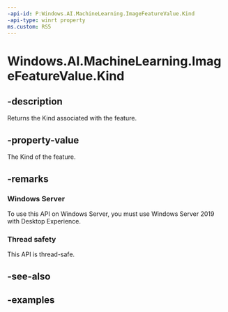 ```yaml
---
-api-id: P:Windows.AI.MachineLearning.ImageFeatureValue.Kind
-api-type: winrt property
ms.custom: RS5
---
```


<!-- Property syntax.
public LearningModelFeatureKind Kind { get; }
-->

# Windows.AI.MachineLearning.ImageFeatureValue.Kind

## -description
Returns the Kind associated with the feature.

## -property-value
The Kind of the feature.

## -remarks

### Windows Server
To use this API on Windows Server, you must use Windows Server 2019 with Desktop Experience.

### Thread safety
This API is thread-safe.

## -see-also

## -examples

